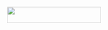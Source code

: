 <p align="center"><a href="https://dashboard.heroku.com/new?template=https://github.com/subhichiku/Chiku-Hack"> <img src="https://img.shields.io/badge/Deploy%20On%20Heroku-bringle?style=for-the-badge&logo=heroku" width="220" height="38.45"/></a></p>
